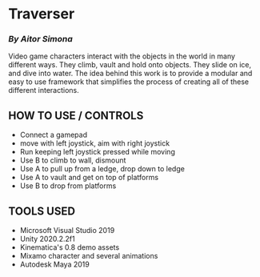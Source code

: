 # Traverser
### *By Aitor Simona*

Video game characters interact with the objects in the world in many different ways. 
They climb, vault and hold onto objects. They slide on ice, and dive into water. 
The idea behind this work is to provide a modular and easy to use framework that simplifies the process 
of creating all of these different interactions.

## HOW TO USE / CONTROLS

- Connect a gamepad 
- move with left joystick, aim with right joystick
- Run keeping left joystick pressed while moving
- Use B to climb to wall, dismount
- Use A to pull up from a ledge, drop down to ledge
- Use A to vault and get on top of platforms
- Use B to drop from platforms


## TOOLS USED

- Microsoft Visual Studio 2019
- Unity 2020.2.2f1
- Kinematica's 0.8 demo assets
- Mixamo character and several animations
- Autodesk Maya 2019